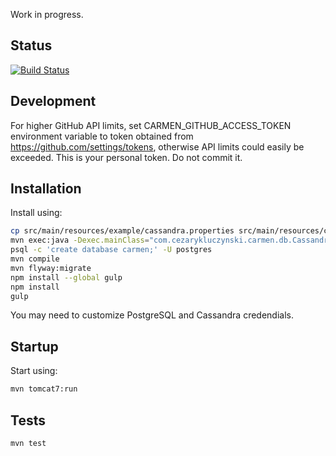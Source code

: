 Work in progress.

## Status

[![Build Status](https://travis-ci.org/cezarykluczynski/Carmen.svg?branch=master)](https://travis-ci.org/cezarykluczynski/Carmen)

## Development

For higher GitHub API limits, set CARMEN_GITHUB_ACCESS_TOKEN environment variable
to token obtained from https://github.com/settings/tokens,
otherwise API limits could easily be exceeded.
This is your personal token. Do not commit it.

## Installation
Install using:
```sh
cp src/main/resources/example/cassandra.properties src/main/resources/cassandra.properties
mvn exec:java -Dexec.mainClass="com.cezarykluczynski.carmen.db.CassandraMigrations"
psql -c 'create database carmen;' -U postgres
mvn compile
mvn flyway:migrate
npm install --global gulp
npm install
gulp
```

You may need to customize PostgreSQL and Cassandra credendials.

## Startup
Start using:

```sh
mvn tomcat7:run
```

## Tests

```sh
mvn test
```